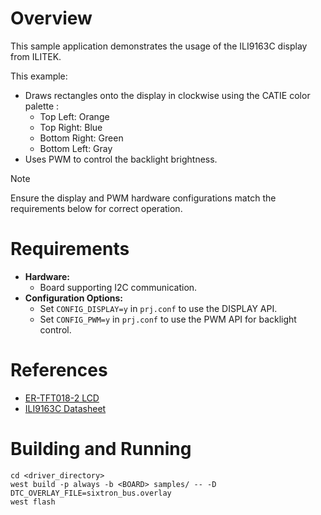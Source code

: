 # Overview

This sample application demonstrates the usage of the ILI9163C display from ILITEK.

This example:

- Draws rectangles onto the display in clockwise using the CATIE color palette :
  - Top Left: Orange
  - Top Right: Blue
  - Bottom Right: Green
  - Bottom Left: Gray
- Uses PWM to control the backlight brightness.

> [!NOTE]
> Ensure the display and PWM hardware configurations match the requirements below for correct operation.

# Requirements

- **Hardware:**
  - Board supporting I2C communication.
- **Configuration Options:**
  - Set `CONFIG_DISPLAY=y` in `prj.conf` to use the DISPLAY API.
  - Set `CONFIG_PWM=y` in `prj.conf` to use the PWM API for backlight control.

# References

- [ER-TFT018-2 LCD](https://www.buydisplay.com/download/manual/ER-TFT018-2_Datasheet.pdf)
- [ILI9163C Datasheet](https://www.buydisplay.com/download/ic/ILI9163.pdf)

# Building and Running

```shell
cd <driver_directory>
west build -p always -b <BOARD> samples/ -- -D DTC_OVERLAY_FILE=sixtron_bus.overlay
west flash
```
